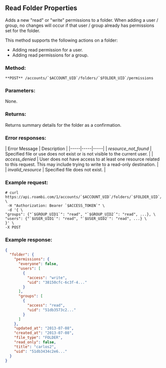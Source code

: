 ## Read Folder Properties
Adds a new "read" or "write" permissions to a folder. When adding a user / group, no changes will occur if that user / group already has permissions set for the folder.

This method supports the following actions on a folder:
* Adding read permission for a user.
* Adding read permissions for a group.

### Method:
```
**POST** /accounts/`$ACCOUNT_UID`/folders/`$FOLDER_UID`/permissions
```

### Parameters:
None.

### Returns:
Returns summary details for the folder as a confirmation.

### Error responses:
| Error Message | Description |
|-----|-----|-----|
| *resource_not_found* | Specified file or use does not exist or is not visible to the current user. |
| *access_denied* | User does not have access to at least one resource related to this request. This may include trying to write to a read-only destination. |
| *invalid_resource* | Specified file does not exist. |

### Example request:
```
# curl https://api.roambi.com/1/accounts/`$ACCOUNT_UID`/folders/`$FOLDER_UID`/permissions \
 -H "Authorization: Bearer `$ACCESS_TOKEN`" \
 -d '{ \
"groups": {"`$GROUP_UID1`": "read", "`$GROUP_UID2`": "read", ...}, \
"users": {"`$USER_UID1`": "read", "`$USER_UID2`": "read", ...} \
}' \
-X POST
```

### Example response:
```json
{
  "folder": {
    "permissions": {
      "everyone": false,
      "users": [
        {
          "access": "write",
          "uid": "38150cfc-6c3f-4..."
        }
      ],
      "groups": [
        {
          "access": "read",
          "uid": "51db3573c2..."
        }
      ]
    },
    "updated_at": "2013-07-08",
    "created_at": "2013-07-08",
    "file_type": "FOLDER",
    "read_only": false,
    "title": "carlos2",
    "uid": "51db3434c2e6..."
  }
}
```
